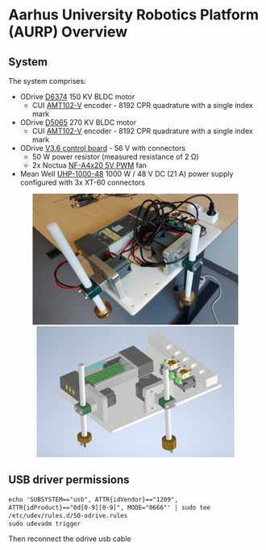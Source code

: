 # Aarhus University Robotics Platform (AURP) Overview

## System
The system comprises:
- ODrive [D6374](https://eu.odriverobotics.com/shop/odrive-custom-motor-d6374-150kv) 150 KV BLDC motor
  - CUI [AMT102-V](https://www.cuidevices.com/product/resource/amt10.pdf) encoder - 8192 CPR quadrature with a single index mark
- ODrive [D5065](https://eu.odriverobotics.com/shop/odrive-custom-motor-d5065) 270 KV BLDC motor
  - CUI [AMT102-V](https://www.cuidevices.com/product/resource/amt10.pdf) encoder - 8192 CPR quadrature with a single index mark
- ODrive [V3.6 control board](https://eu.odriverobotics.com/shop/odrive-v36) - 56 V with connectors
  - 50 W power resistor (measured resistance of 2 &Omega;)
  - 2x Noctua [NF-A4x20 5V PWM](https://noctua.at/en/products/fan/nf-a4x20-5v-pwm) fan
- Mean Well [UHP-1000-48](https://www.meanwell.com/webapp/product/search.aspx?prod=UHP-1000) 1000 W / 48 V DC (21 A) power supply configured with 3x XT-60 connectors

<p align="center">
  <img src="resources/202203_system.jpg" alt="The system as of March 2022" height="260"/>
  <img src="resources/202203_system_render.PNG" alt="A render of the system as of March 2022" height="260"/>
</p>

## USB driver permissions

```
echo 'SUBSYSTEM=="usb", ATTR{idVendor}=="1209", ATTR{idProduct}=="0d[0-9][0-9]", MODE="0666"' | sudo tee /etc/udev/rules.d/50-odrive.rules
sudo udevadm trigger
```

Then reconnect the odrive usb cable
